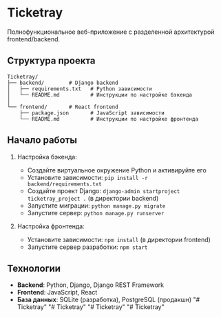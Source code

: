 # Ticketray

Полнофункциональное веб-приложение с разделенной архитектурой frontend/backend.

## Структура проекта

```
Ticketray/
├── backend/        # Django backend
│   ├── requirements.txt   # Python зависимости
│   └── README.md          # Инструкции по настройке бэкенда
│
└── frontend/       # React frontend
    ├── package.json       # JavaScript зависимости
    └── README.md          # Инструкции по настройке фронтенда
```

## Начало работы

1. Настройка бэкенда:
   - Создайте виртуальное окружение Python и активируйте его
   - Установите зависимости: `pip install -r backend/requirements.txt`
   - Создайте проект Django: `django-admin startproject ticketray_project .` (в директории backend)
   - Запустите миграции: `python manage.py migrate`
   - Запустите сервер: `python manage.py runserver`

2. Настройка фронтенда:
   - Установите зависимости: `npm install` (в директории frontend)
   - Запустите сервер разработки: `npm start`

## Технологии

- **Backend**: Python, Django, Django REST Framework
- **Frontend**: JavaScript, React
- **База данных**: SQLite (разработка), PostgreSQL (продакшн)
"# Ticketray" 
"# Ticketray" 
"# Ticketray" 
"# Ticketray" 
